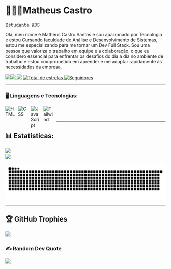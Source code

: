 # 🧑🏻‍💻Matheus Castro

**`𝙴𝚜𝚝𝚞𝚍𝚊𝚗𝚝𝚎 𝙰𝙳𝚂`**

Olá, meu nome é Matheus Castro Santos e sou apaixonado por Tecnologia e estou Cursando faculdade de Análise e Desenvolvimento de Sistemas, estou me especializando para me tornar um Dev Full Stack. Sou uma pessoa que valoriza o trabalho em equipe e a colaboração, o que eu considero essencial para enfrentar os desafios do dia a dia no ambiente de trabalho e estou comprometido em aprender e me adaptar rapidamente às necessidades da empresa. 


 <a href = "mailto: matheuscastromp@gmail.com">
 <img 
   src="https://img.shields.io/badge/-Gmail-%23333?style=for-the-badge&logo=gmail&logoColor=white" target="_blank"></a><a href="https://www.linkedin.com/in/matheus-castro-santos-a25608345/?trk=opento_sprofile_details" target="_blank"><img src="https://img.shields.io/badge/-LinkedIn-%230077B5?style=for-the-badge&logo=linkedin&logoColor=white" target="_blank">
   </a>
   <a href="https://www.instagram.com/matheus_castro.s/" target="_blank"><img src="https://img.shields.io/badge/-Instagram-%23E4405F?style=for-the-badge&logo=instagram&logoColor=white" target="_blank"></a>

  </a> 
    <a href="https://github.com/Matheusbbm?tab=repositories&sort=stargazers">
        <img 
            alt="Total de estrelas" 
            title="Total de estrelas GitHub" 
            src="https://custom-icon-badges.demolab.com/github/stars/Matheusbbm?color=55960c&style=for-the-badge&labelColor=488207&logo=star&label=estrelas"
        />
    </a>
    <a href="https://github.com/Matheusbbm?tab=followers">
        <img 
            alt="Seguidores" 
            title="Me siga no GitHub" 
            src="https://custom-icon-badges.demolab.com/github/followers/Matheusbbm?color=236ad3&labelColor=1155ba&style=for-the-badge&logo=github&label=Seguidores&logoColor=white"
        />
    </a>
</p>

---

  
### 🖥️ Linguagens e Tecnologias:
<img 
    align="left" 
    alt="HTML"
    title="HTML" 
    width="30px" 
    style="padding-right: 10px;" 
    src="https://cdn.jsdelivr.net/gh/devicons/devicon@latest/icons/html5/html5-original.svg" 
/>
<img 
    align="left" 
    alt="CSS" 
    title="CSS"
    width="30px" 
    style="padding-right: 10px;" 
    src="https://cdn.jsdelivr.net/gh/devicons/devicon@latest/icons/css3/css3-original.svg" 
/>
<img 
    align="left" 
    alt="JavaScript" 
    title="JavaScript"
    width="30px" 
    style="padding-right: 10px;" 
    src="https://cdn.jsdelivr.net/gh/devicons/devicon@latest/icons/javascript/javascript-original.svg" 
/>
<img 
    align="left" 
    alt="Tailwind" 
    title="Tailwind"
    width="30px" 
    style="padding-right: 10px;" 
    src="https://cdn.jsdelivr.net/gh/devicons/devicon@latest/icons/tailwindcss/tailwindcss-original.svg" 
/>

<br/>
<br/>

---
 
##  📊 Estatísticas:
![](https://github-readme-stats.vercel.app/api?username=matheusbbm&theme=blue_navy&hide_border=false&include_all_commits=false&count_private=false)<br/>
![](https://nirzak-streak-stats.vercel.app/?user=matheusbbm&theme=blue_navy&hide_border=false)<br/>
</div>
<picture>
  <source media="(prefers-color-scheme: dark)" srcset="https://raw.githubusercontent.com/Matheusbbm/Matheusbbm/output/github-snake-dark.svg" />
  <source media="(prefers-color-scheme: light)" srcset="https://raw.githubusercontent.com/Matheusbbm/Matheusbbm/output/github-snake.svg" />
  <img alt="github-snake" src="https://raw.githubusercontent.com/Matheusbbm/Matheusbbm/output/github-snake.svg" />
</picture>


---

## 🏆 GitHub Trophies
![](https://github-profile-trophy.vercel.app/?username=matheusbbm&theme=shadow_blue&no-frame=false&no-bg=true&margin-w=4)

### ✍️ Random Dev Quote
![](https://quotes-github-readme.vercel.app/api?type=horizontal&theme=light)

